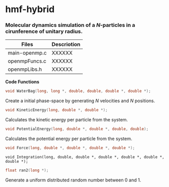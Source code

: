 # hmf-hybrid
### Molecular dynamics simulation of a *N*-particles in a cirunference of unitary radius.

Files | Descriotion
------------ | -------------
main-openmp.c | XXXXXX
openmpFuncs.c | XXXXXX
openmpLibs.h  | XXXXXX


**Code Functions**
```C++
void WaterBag(long, long *, double, double, double *, double *);
```
Create a initial phase-space by generating *N* velocities and *N* positions.

```C++
void KineticEnergy(long, double *, double *);
```
Calculates the kinetic energy per particle from the system.

```C++
void PotentialEnergy(long, double *, double *, double, double);
```
Calculates the potential energy per particle from the system.

```C++
void Force(long, double *, double *, double *, double *);
```


```
void Integration(long, double, double *, double *, double *, double *, double *);
```

```C++
float ran2(long *);
```
Generate a uniform distributed random number between 0 and 1.
